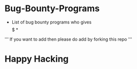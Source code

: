 # Bug-Bounty-Programs
* List of bug bounty programs who gives $$$$$ *

''' If you want to add then please do add by forking this repo '''

# Happy Hacking
